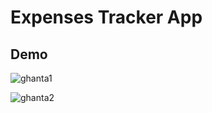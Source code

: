 # Expenses Tracker App

## Demo

![ghanta1](https://github.com/sk394/ManageMyGhanta/assets/99689849/5b9a534c-ea37-4142-8494-27b67b3a7d41)

![ghanta2](https://github.com/sk394/ManageMyGhanta/assets/99689849/e71a241d-addd-4b77-b735-c8e7d4fce879)
